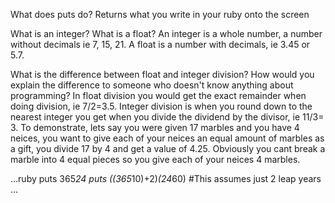 What does puts do?
Returns what you write in your ruby onto the screen

What is an integer? What is a float?
An integer is a whole number, a number without decimals ie 7, 15, 21.  A float is a number with decimals, ie 3.45 or 5.7.

What is the difference between float and integer division? How would you explain the difference to someone who doesn't know anything about programming?
In float division you would get the exact remainder when doing division, ie 7/2=3.5.  Integer division is when you round down to the nearest integer you
get when you divide the dividend by the divisor, ie 11/3= 3.  To demonstrate, lets say you were given 17 marbles and you have 4 neices, you want to 
give each of your neices an equal amount of marbles as a gift, you divide 17 by 4 and get a value of 4.25.  Obviously you cant break a marble into 4 
equal pieces so you give each of your neices 4 marbles.

...ruby
puts 365*24
puts ((365*10)+2)*(24*60)
#This assumes just 2 leap years
...